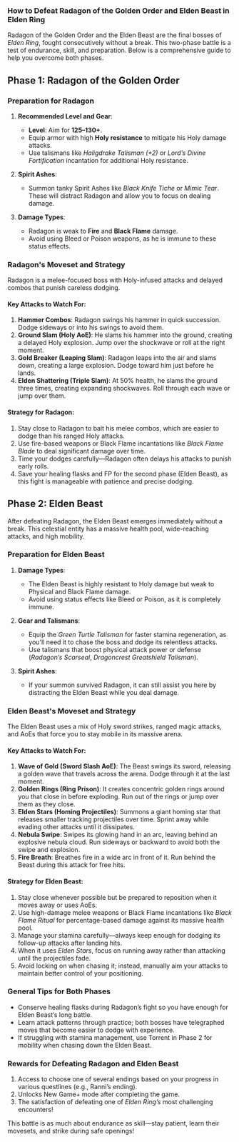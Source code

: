 ### **How to Defeat Radagon of the Golden Order and Elden Beast in Elden Ring**

Radagon of the Golden Order and the Elden Beast are the final bosses of *Elden Ring*, fought consecutively without a break. This two-phase battle is a test of endurance, skill, and preparation. Below is a comprehensive guide to help you overcome both phases.

## **Phase 1: Radagon of the Golden Order**

### **Preparation for Radagon**
1. **Recommended Level and Gear**:
   - **Level**: Aim for **125–130+**.
   - Equip armor with high **Holy resistance** to mitigate his Holy damage attacks.
   - Use talismans like *Haligdrake Talisman (+2)* or *Lord’s Divine Fortification* incantation for additional Holy resistance.

2. **Spirit Ashes**:
   - Summon tanky Spirit Ashes like *Black Knife Tiche* or *Mimic Tear*. These will distract Radagon and allow you to focus on dealing damage.

3. **Damage Types**:
   - Radagon is weak to **Fire** and **Black Flame** damage.
   - Avoid using Bleed or Poison weapons, as he is immune to these status effects.

### **Radagon's Moveset and Strategy**
Radagon is a melee-focused boss with Holy-infused attacks and delayed combos that punish careless dodging.

#### **Key Attacks to Watch For**:
1. **Hammer Combos**: Radagon swings his hammer in quick succession. Dodge sideways or into his swings to avoid them.
2. **Ground Slam (Holy AoE)**: He slams his hammer into the ground, creating a delayed Holy explosion. Jump over the shockwave or roll at the right moment.
3. **Gold Breaker (Leaping Slam)**: Radagon leaps into the air and slams down, creating a large explosion. Dodge toward him just before he lands.
4. **Elden Shattering (Triple Slam)**: At 50% health, he slams the ground three times, creating expanding shockwaves. Roll through each wave or jump over them.

#### **Strategy for Radagon**:
1. Stay close to Radagon to bait his melee combos, which are easier to dodge than his ranged Holy attacks.
2. Use fire-based weapons or Black Flame incantations like *Black Flame Blade* to deal significant damage over time.
3. Time your dodges carefully—Radagon often delays his attacks to punish early rolls.
4. Save your healing flasks and FP for the second phase (Elden Beast), as this fight is manageable with patience and precise dodging.

## **Phase 2: Elden Beast**

After defeating Radagon, the Elden Beast emerges immediately without a break. This celestial entity has a massive health pool, wide-reaching attacks, and high mobility.

### **Preparation for Elden Beast**
1. **Damage Types**:
   - The Elden Beast is highly resistant to Holy damage but weak to Physical and Black Flame damage.
   - Avoid using status effects like Bleed or Poison, as it is completely immune.

2. **Gear and Talismans**:
   - Equip the *Green Turtle Talisman* for faster stamina regeneration, as you'll need it to chase the boss and dodge its relentless attacks.
   - Use talismans that boost physical attack power or defense (*Radagon’s Scarseal*, *Dragoncrest Greatshield Talisman*).

3. **Spirit Ashes**:
   - If your summon survived Radagon, it can still assist you here by distracting the Elden Beast while you deal damage.

### **Elden Beast's Moveset and Strategy**
The Elden Beast uses a mix of Holy sword strikes, ranged magic attacks, and AoEs that force you to stay mobile in its massive arena.

#### **Key Attacks to Watch For**:
1. **Wave of Gold (Sword Slash AoE)**: The Beast swings its sword, releasing a golden wave that travels across the arena. Dodge through it at the last moment.
2. **Golden Rings (Ring Prison)**: It creates concentric golden rings around you that close in before exploding. Run out of the rings or jump over them as they close.
3. **Elden Stars (Homing Projectiles)**: Summons a giant homing star that releases smaller tracking projectiles over time. Sprint away while evading other attacks until it dissipates.
4. **Nebula Swipe**: Swipes its glowing hand in an arc, leaving behind an explosive nebula cloud. Run sideways or backward to avoid both the swipe and explosion.
5. **Fire Breath**: Breathes fire in a wide arc in front of it. Run behind the Beast during this attack for free hits.

#### **Strategy for Elden Beast**:
1. Stay close whenever possible but be prepared to reposition when it moves away or uses AoEs.
2. Use high-damage melee weapons or Black Flame incantations like *Black Flame Ritual* for percentage-based damage against its massive health pool.
3. Manage your stamina carefully—always keep enough for dodging its follow-up attacks after landing hits.
4. When it uses *Elden Stars*, focus on running away rather than attacking until the projectiles fade.
5. Avoid locking on when chasing it; instead, manually aim your attacks to maintain better control of your positioning.

### **General Tips for Both Phases**
- Conserve healing flasks during Radagon’s fight so you have enough for Elden Beast’s long battle.
- Learn attack patterns through practice; both bosses have telegraphed moves that become easier to dodge with experience.
- If struggling with stamina management, use Torrent in Phase 2 for mobility when chasing down the Elden Beast.

### **Rewards for Defeating Radagon and Elden Beast**
1. Access to choose one of several endings based on your progress in various questlines (e.g., Ranni’s ending).
2. Unlocks New Game+ mode after completing the game.
3. The satisfaction of defeating one of *Elden Ring’s* most challenging encounters!

This battle is as much about endurance as skill—stay patient, learn their movesets, and strike during safe openings!
